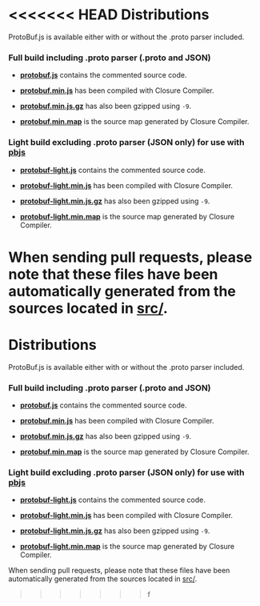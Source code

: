 <<<<<<< HEAD
Distributions
=============

ProtoBuf.js is available either with or without the .proto parser included.

### Full build including .proto parser (.proto and JSON)

* **[protobuf.js](https://raw.githubusercontent.com/dcodeIO/ProtoBuf.js/master/dist/protobuf.js)**
  contains the commented source code.

* **[protobuf.min.js](https://raw.githubusercontent.com/dcodeIO/ProtoBuf.js/master/dist/protobuf.min.js)**
  has been compiled with Closure Compiler.
  
* **[protobuf.min.js.gz](https://raw.githubusercontent.com/dcodeIO/ProtoBuf.js/master/dist/protobuf.min.js.gz)**
  has also been gzipped using `-9`.
  
* **[protobuf.min.map](https://raw.githubusercontent.com/dcodeIO/ProtoBuf.js/master/dist/protobuf.min.map)**
  is the source map generated by Closure Compiler.
  
### Light build excluding .proto parser (JSON only) for use with [pbjs](https://github.com/dcodeIO/Protobuf.js/wiki/pbjs)

* **[protobuf-light.js](https://raw.githubusercontent.com/dcodeIO/ProtoBuf.js/master/dist/protobuf-light.js)**
  contains the commented source code.

* **[protobuf-light.min.js](https://raw.githubusercontent.com/dcodeIO/ProtoBuf.js/master/dist/protobuf-light.min.js)**
  has been compiled with Closure Compiler.
  
* **[protobuf-light.min.js.gz](https://raw.githubusercontent.com/dcodeIO/ProtoBuf.js/master/dist/protobuf-light.min.js.gz)**
  has also been gzipped using `-9`.
  
* **[protobuf-light.min.map](https://raw.githubusercontent.com/dcodeIO/ProtoBuf.js/master/dist/protobuf-light.min.map)**
  is the source map generated by Closure Compiler.
  
When sending pull requests, please note that these files have been automatically generated from the sources located in
[src/](https://github.com/dcodeIO/protobuf.js/tree/master/src).
=======
Distributions
=============

ProtoBuf.js is available either with or without the .proto parser included.

### Full build including .proto parser (.proto and JSON)

* **[protobuf.js](https://raw.githubusercontent.com/dcodeIO/ProtoBuf.js/master/dist/protobuf.js)**
  contains the commented source code.

* **[protobuf.min.js](https://raw.githubusercontent.com/dcodeIO/ProtoBuf.js/master/dist/protobuf.min.js)**
  has been compiled with Closure Compiler.
  
* **[protobuf.min.js.gz](https://raw.githubusercontent.com/dcodeIO/ProtoBuf.js/master/dist/protobuf.min.js.gz)**
  has also been gzipped using `-9`.
  
* **[protobuf.min.map](https://raw.githubusercontent.com/dcodeIO/ProtoBuf.js/master/dist/protobuf.min.map)**
  is the source map generated by Closure Compiler.
  
### Light build excluding .proto parser (JSON only) for use with [pbjs](https://github.com/dcodeIO/Protobuf.js/wiki/pbjs)

* **[protobuf-light.js](https://raw.githubusercontent.com/dcodeIO/ProtoBuf.js/master/dist/protobuf-light.js)**
  contains the commented source code.

* **[protobuf-light.min.js](https://raw.githubusercontent.com/dcodeIO/ProtoBuf.js/master/dist/protobuf-light.min.js)**
  has been compiled with Closure Compiler.
  
* **[protobuf-light.min.js.gz](https://raw.githubusercontent.com/dcodeIO/ProtoBuf.js/master/dist/protobuf-light.min.js.gz)**
  has also been gzipped using `-9`.
  
* **[protobuf-light.min.map](https://raw.githubusercontent.com/dcodeIO/ProtoBuf.js/master/dist/protobuf-light.min.map)**
  is the source map generated by Closure Compiler.
  
When sending pull requests, please note that these files have been automatically generated from the sources located in
[src/](https://github.com/dcodeIO/protobuf.js/tree/master/src).
>>>>>>> f
